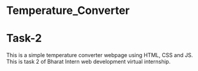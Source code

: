 # Temperature_Converter
# Task-2
This is a simple temperature converter webpage using HTML, CSS and JS. This is task 2 of Bharat Intern web development virtual internship.
